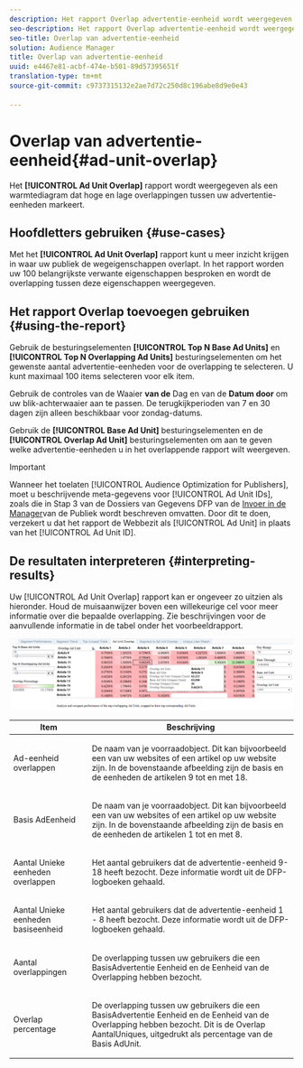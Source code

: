 ```yaml
---
description: Het rapport Overlap advertentie-eenheid wordt weergegeven als een hitteschema die hoge en lage overlap tussen uw advertentie-eenheden markeert.
seo-description: Het rapport Overlap advertentie-eenheid wordt weergegeven als een hitteschema die hoge en lage overlap tussen uw advertentie-eenheden markeert.
seo-title: Overlap van advertentie-eenheid
solution: Audience Manager
title: Overlap van advertentie-eenheid
uuid: e4467e81-acbf-474e-b501-89d57395651f
translation-type: tm+mt
source-git-commit: c9737315132e2ae7d72c250d8c196abe8d9e0e43

---
```



# Overlap van advertentie-eenheid{#ad-unit-overlap}

Het **[!UICONTROL Ad Unit Overlap]** rapport wordt weergegeven als een warmtediagram dat hoge en lage overlappingen tussen uw advertentie-eenheden markeert.

## Hoofdletters gebruiken {#use-cases}

Met het **[!UICONTROL Ad Unit Overlap]** rapport kunt u meer inzicht krijgen in waar uw publiek de wegeigenschappen overlapt. In het rapport worden uw 100 belangrijkste verwante eigenschappen besproken en wordt de overlapping tussen deze eigenschappen weergegeven.

## Het rapport Overlap toevoegen gebruiken {#using-the-report}

Gebruik de besturingselementen **[!UICONTROL Top N Base Ad Units]** en **[!UICONTROL Top N Overlapping Ad Units]** besturingselementen om het gewenste aantal advertentie-eenheden voor de overlapping te selecteren. U kunt maximaal 100 items selecteren voor elk item.

Gebruik de controles van de Waaier **van de** Dag en van de **Datum door** om uw blik-achterwaaier aan te passen. De terugkijkperioden van 7 en 30 dagen zijn alleen beschikbaar voor zondag-datums.

Gebruik de **[!UICONTROL Base Ad Unit]** besturingselementen en de **[!UICONTROL Overlap Ad Unit]** besturingselementen om aan te geven welke advertentie-eenheden u in het overlappende rapport wilt weergeven.

>[!IMPORTANT]
>
>Wanneer het toelaten [!UICONTROL Audience Optimization for Publishers], moet u beschrijvende meta-gegevens voor [!UICONTROL Ad Unit IDs], zoals die in Stap 3 van de Dossiers van Gegevens DFP van de [Invoer in de Manager](../../../reporting/audience-optimization-reports/aor-publishers/import-dfp.md)van de Publiek wordt beschreven omvatten. Door dit te doen, verzekert u dat het rapport de Webbezit als [!UICONTROL Ad Unit] in plaats van het [!UICONTROL Ad Unit ID].

## De resultaten interpreteren {#interpreting-results}

Uw [!UICONTROL Ad Unit Overlap] rapport kan er ongeveer zo uitzien als hieronder. Houd de muisaanwijzer boven een willekeurige cel voor meer informatie over die bepaalde overlapping. Zie beschrijvingen voor de aanvullende informatie in de tabel onder het voorbeeldrapport.

![](assets/publisher_ad_unit_overlap.png)

<table id="table_22340F45B1B94D3796174CB30A60E212"> 
 <thead> 
  <tr> 
   <th colname="col1" class="entry"> Item </th> 
   <th colname="col2" class="entry"> Beschrijving </th> 
  </tr>
 </thead>
 <tbody> 
  <tr> 
   <td colname="col1"> <p><span class="wintitle"> Ad-eenheid overlappen</span> </p> </td> 
   <td colname="col2"> <p>De naam van je voorraadobject. Dit kan bijvoorbeeld een van uw websites of een artikel op uw website zijn. In de bovenstaande afbeelding zijn de basis en de eenheden de artikelen 9 tot en met 18. </p> </td> 
  </tr> 
  <tr> 
   <td colname="col1"> <p><span class="wintitle"> Basis AdEenheid</span> </p> </td> 
   <td colname="col2"> <p>De naam van je voorraadobject. Dit kan bijvoorbeeld een van uw websites of een artikel op uw website zijn. In de bovenstaande afbeelding zijn de basis en de eenheden de artikelen 1 tot en met 8. </p> </td> 
  </tr> 
  <tr> 
   <td colname="col1"> <p><span class="wintitle"> Aantal Unieke eenheden overlappen</span> </p> </td> 
   <td colname="col2"> <p>Het aantal gebruikers dat de advertentie-eenheid 9-18 heeft bezocht. Deze informatie wordt uit de DFP-logboeken gehaald. </p> </td> 
  </tr> 
  <tr> 
   <td colname="col1"> <p><span class="wintitle"> Aantal Unieke eenheden basiseenheid</span> </p> </td> 
   <td colname="col2"> <p>Het aantal gebruikers dat de advertentie-eenheid 1 - 8 heeft bezocht. Deze informatie wordt uit de DFP-logboeken gehaald. </p> </td> 
  </tr> 
  <tr> 
   <td colname="col1"> <p><span class="wintitle"> Aantal overlappingen</span> </p> </td> 
   <td colname="col2"> <p>De overlapping tussen uw gebruikers die een <span class="wintitle"> BasisAdvertentie Eenheid</span> en de Eenheid <span class="wintitle"></span>van de Overlapping hebben bezocht. </p> </td> 
  </tr> 
  <tr> 
   <td colname="col1"> <p><span class="wintitle"> Overlap percentage</span> </p> </td> 
   <td colname="col2"> <p>De overlapping tussen uw gebruikers die een <span class="wintitle"> BasisAdvertentie Eenheid</span> en de Eenheid <span class="wintitle"></span>van de Overlapping hebben bezocht. Dit is de <span class="wintitle"> Overlap Aantal</span>Uniques, uitgedrukt als percentage van de <span class="wintitle"> Basis AdUnit</span>. </p> </td> 
  </tr> 
 </tbody> 
</table>
